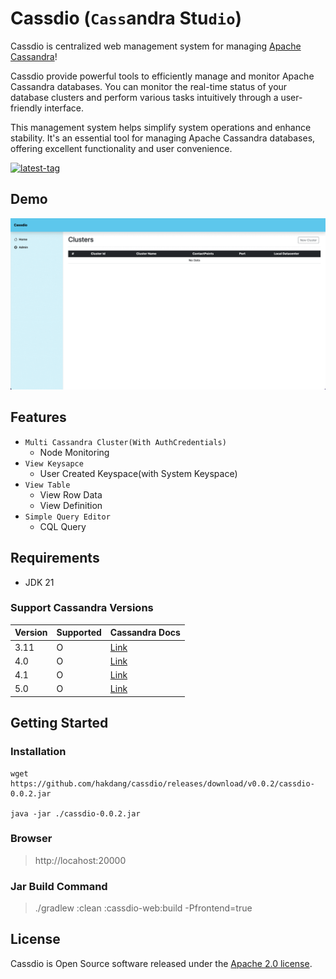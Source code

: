 # Cassdio (`Cass`andra Stu`dio`)

Cassdio is centralized web management system for managing [Apache Cassandra](https://cassandra.apache.org/_/index.html)!

Cassdio provide powerful tools to efficiently manage and monitor Apache Cassandra databases. You can monitor the
real-time status of your database clusters and perform various tasks intuitively through a user-friendly interface.

This management system helps simplify system operations and enhance stability. It's an essential tool for managing
Apache Cassandra databases, offering excellent functionality and user convenience.

[![latest-tag](https://badgen.net/github/release/hakdang/cassdio)](https://github.com/hakdang/cassdio/releases)

## Demo

![intro_screenshot](./docs/screenshot/intro_s1.gif)

## Features

- `Multi Cassandra Cluster(With AuthCredentials)`
    - Node Monitoring
- `View Keysapce`
    - User Created Keyspace(with System Keyspace)
- `View Table`
    - View Row Data
    - View Definition
- `Simple Query Editor`
    - CQL Query

## Requirements

- JDK 21

### Support Cassandra Versions

 Version | Supported | Cassandra Docs                                           
---------|-----------|----------------------------------------------------------
 3.11    | O         | [Link](https://cassandra.apache.org/doc/3.11/index.html) 
 4.0     | O         | [Link](https://cassandra.apache.org/doc/4.0/index.html)  
 4.1     | O         | [Link](https://cassandra.apache.org/doc/4.1/index.html)  
 5.0     | O         | [Link](https://cassandra.apache.org/doc/5.0/index.html)  

## Getting Started

### Installation

```
wget https://github.com/hakdang/cassdio/releases/download/v0.0.2/cassdio-0.0.2.jar

java -jar ./cassdio-0.0.2.jar
```

### Browser

> http://locahost:20000

### Jar Build Command

> ./gradlew :clean :cassdio-web:build -Pfrontend=true

[//]: # (## Environment)

[//]: # ()

[//]: # (env name | description | env value | default value)

[//]: # (-- | -- | -- | --)

[//]: # (CASSDIO_DATABASE_PATH | database file path | -dDB_PATH:test | ${userHome}/.cassdio)

[//]: # ()

## License

Cassdio is Open Source software released under the [Apache 2.0 license](https://www.apache.org/licenses/LICENSE-2.0.html).
